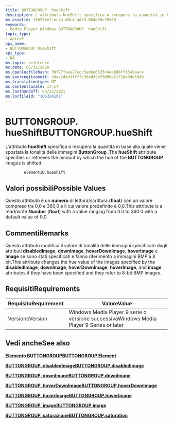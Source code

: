 ```yaml
---
title: BUTTONGROUP. hueShift
description: L'attributo hueShift specifica o recupera la quantità in base alla quale viene spostata la tonalità delle immagini BUTTONGROUP.
ms.assetid: 156256ef-ec24-40c4-ad23-064e38c79e69
keywords:
- Media Player Windows BUTTONGROUP. hueShift
topic_type:
- apiref
api_name:
- BUTTONGROUP.hueShift
api_type:
- NA
ms.topic: reference
ms.date: 05/31/2018
ms.openlocfilehash: 3bf77faea27ecc5adee6525c4ee8d8ff1541aac4
ms.sourcegitcommit: c8ec1ded1ffffc364d3c4f560bb2171da0dc5040
ms.translationtype: MT
ms.contentlocale: it-IT
ms.lasthandoff: 03/22/2021
ms.locfileid: "106324101"
---
```

# <a name="buttongrouphueshift"></a><span data-ttu-id="819ad-104">BUTTONGROUP. hueShift</span><span class="sxs-lookup"><span data-stu-id="819ad-104">BUTTONGROUP.hueShift</span></span>

<span data-ttu-id="819ad-105">L'attributo **hueShift** specifica o recupera la quantità in base alla quale viene spostata la tonalità delle immagini **ButtonGroup** .</span><span class="sxs-lookup"><span data-stu-id="819ad-105">The **hueShift** attribute specifies or retrieves the amount by which the hue of the **BUTTONGROUP** images is shifted.</span></span>

``` syntax
        elementID.hueShift
```

## <a name="possible-values"></a><span data-ttu-id="819ad-106">Valori possibili</span><span class="sxs-lookup"><span data-stu-id="819ad-106">Possible Values</span></span>

<span data-ttu-id="819ad-107">Questo attributo è un **numero** di lettura/scrittura (**float**) con un valore compreso tra 0,0 e 360,0 e il cui valore predefinito è 0,0.</span><span class="sxs-lookup"><span data-stu-id="819ad-107">This attribute is a read/write **Number** (**float**) with a value ranging from 0.0 to 360.0 with a default value of 0.0.</span></span>

## <a name="remarks"></a><span data-ttu-id="819ad-108">Commenti</span><span class="sxs-lookup"><span data-stu-id="819ad-108">Remarks</span></span>

<span data-ttu-id="819ad-109">Questo attributo modifica il valore di tonalità delle immagini specificate dagli attributi **disabledImage**, **downImage**, **hoverDownImage**, **hoverImage** e **Image** se sono stati specificati e fanno riferimento a immagini BMP a 8 bit.</span><span class="sxs-lookup"><span data-stu-id="819ad-109">This attribute changes the hue value of the images specified by the **disabledImage**, **downImage**, **hoverDownImage**, **hoverImage**, and **image** attributes if they have been specified and they refer to 8-bit BMP images.</span></span>

## <a name="requirements"></a><span data-ttu-id="819ad-110">Requisiti</span><span class="sxs-lookup"><span data-stu-id="819ad-110">Requirements</span></span>



| <span data-ttu-id="819ad-111">Requisito</span><span class="sxs-lookup"><span data-stu-id="819ad-111">Requirement</span></span> | <span data-ttu-id="819ad-112">Valore</span><span class="sxs-lookup"><span data-stu-id="819ad-112">Value</span></span> |
|--------------------|---------------------------------------------------|
| <span data-ttu-id="819ad-113">Versione</span><span class="sxs-lookup"><span data-stu-id="819ad-113">Version</span></span><br/> | <span data-ttu-id="819ad-114">Windows Media Player 9 serie o versione successiva</span><span class="sxs-lookup"><span data-stu-id="819ad-114">Windows Media Player 9 Series or later</span></span><br/> |



## <a name="see-also"></a><span data-ttu-id="819ad-115">Vedi anche</span><span class="sxs-lookup"><span data-stu-id="819ad-115">See also</span></span>

<dl> <dt>

[<span data-ttu-id="819ad-116">**Elemento BUTTONGROUP**</span><span class="sxs-lookup"><span data-stu-id="819ad-116">**BUTTONGROUP Element**</span></span>](buttongroup-element.md)
</dt> <dt>

[<span data-ttu-id="819ad-117">**BUTTONGROUP. disabledImage**</span><span class="sxs-lookup"><span data-stu-id="819ad-117">**BUTTONGROUP.disabledImage**</span></span>](buttongroup-disabledimage.md)
</dt> <dt>

[<span data-ttu-id="819ad-118">**BUTTONGROUP. downImage**</span><span class="sxs-lookup"><span data-stu-id="819ad-118">**BUTTONGROUP.downImage**</span></span>](buttongroup-downimage.md)
</dt> <dt>

[<span data-ttu-id="819ad-119">**BUTTONGROUP. hoverDownImage**</span><span class="sxs-lookup"><span data-stu-id="819ad-119">**BUTTONGROUP.hoverDownImage**</span></span>](buttongroup-hoverdownimage.md)
</dt> <dt>

[<span data-ttu-id="819ad-120">**BUTTONGROUP. hoverImage**</span><span class="sxs-lookup"><span data-stu-id="819ad-120">**BUTTONGROUP.hoverImage**</span></span>](buttongroup-hoverimage.md)
</dt> <dt>

[<span data-ttu-id="819ad-121">**BUTTONGROUP. image**</span><span class="sxs-lookup"><span data-stu-id="819ad-121">**BUTTONGROUP.image**</span></span>](buttongroup-image.md)
</dt> <dt>

[<span data-ttu-id="819ad-122">**BUTTONGROUP. saturazione**</span><span class="sxs-lookup"><span data-stu-id="819ad-122">**BUTTONGROUP.saturation**</span></span>](buttongroup-saturation.md)
</dt> </dl>

 

 





